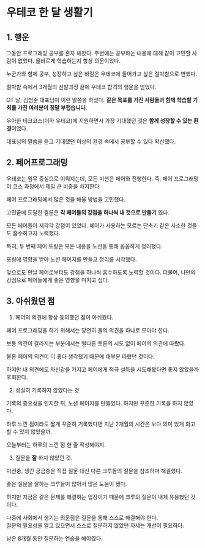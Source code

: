 # 우테코 한 달 생활기

## 1. 행운

그동안 프로그래밍 공부를 혼자 해왔다. 주변에는 공부하는 내용에 대해 같이 고민할 사람이 없었다. 올바르게 학습하는지 항상 의문이었다.  

누군가와 함께 공부, 성장하고 싶은 바람은 우테코에 들어가고 싶은 절박함으로 변했다.   

절박함 속에서 3개월의 선발과정 끝에 우테코 합격의 행운을 얻었다.  

OT 날, 김범준 대표님이 이런 말씀을 하셨다. **같은 목표를 가진 사람들과 함께 학습할 기회를 가진 여러분이 정말 부럽습니다.**  

우아한 테크코스(이하 우테코)에 지원하면서 가장 기대했던 것은 **함께 성장할 수 있는 환경**이었다.  

대표님의 말씀을 듣고 기대했던 이상의 환경 속에서 공부할 수 있다 확신했다.  

## 2. 페어프로그래밍

우테코는 임무 중심으로 이뤄지는데, 모든 미션은 페어와 진행한다. 즉, 페어 프로그래밍이 코스 과정에서 제일 큰 비중을 차지한다.  

페어 프로그래밍에서 많은 것을 배울 방법을 고민했다.  

고민끝에 도달한 결론은 **각 페어들의 강점을 하나씩 내 것으로 만들기** 였다.   

모든 페어들이 제각각 강점이 있었다. 페어가 사용하는 모르는 단축키 같은 사소한 것들도 흡수하고자 노력했다.   

  
특히, 두 번째 페어 또링은 모든 내용을 노션을 통해 꼼꼼하게 정리했다.  

또링에 영향을 받아 노션 페이지를 만들고 정리를 시작했다.  

앞으로도 만날 페어로부터도 강점을 하나씩 흡수하도록 노력할 것이다. 더불어, 나만의 강점으로 페어들에게 좋은 영향을 미치고 싶다.   

## 3. 아쉬웠던 점

1. 페어의 의견에 항상 동의했던 점이 아쉬웠다.  

페어 프로그래밍을 하기 위해서는 당연히 둘의 의견을 하나로 모아야 한다.   

보통 의견이 갈라지는 부분에서는 별다른 토론의 시도 없이 페어의 의견에 따랐다.  

물론 페어의 의견이 더 좋다 생각했기 때문에 대부분 따랐던 것이다. 

하지만 내 의견에도 자신감을 가지고 페어에게 적극 설득을 시도해봤다면 좋지 않았을까 후회한다.  

2. 성실히 기록하지 않았다는 것   

기록의 중요성을 인지한 뒤, 노션 페이지를 만들었다. 하지만 꾸준한 기록을 하지 않았다.  

하루 느낀 점이라도 짧게 꾸준히 기록했다면 지난 2개월의 시간은 보다 의미 있게 회고할 수 있지 않았을까.  

오늘부터는 하루의 느낀 점 한 줄 작성해야지.  

3. 질문을 **잘** 하지 않았던 것.   

미션중, 생긴 궁금증은 직접 질문 대신 다른 크루들의 질문을 참조하며 해결했다. 

좋은 질문을 잘하는 크루들이 많아서 많은 도움이 됐다.  

하지만 지금은 같은 문제를 해결하는 입장이기 때문에 크루의 질문이 내게 유용했던 것이다. 

나중에 사회에서 생기는 의문점은 질문을 통해 스스로 해결해야 한다.  
질문의 필요성을 알고 있으면서 스스로 질문하지 않았던 자세는 개선이 필요하다.  

남은 8개월 동안 질문하는 연습을 해야겠다.  

